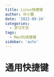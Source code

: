 ```yaml
---
title: Linux快捷键
author: 许小墨
date: '2022-09-24'
categories:
  - 学习干货
tags:
  - MacOS快捷键
sidebar: 'auto'
---
```


# 通用快捷键

